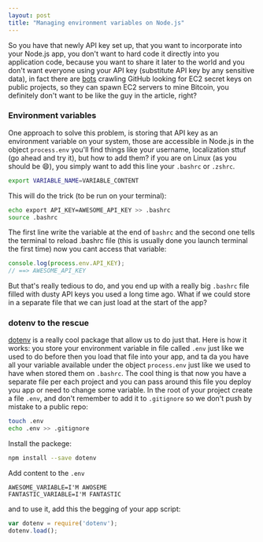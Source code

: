 ```yaml
---
layout: post
title: "Managing environment variables on Node.js"
---
```


So you have that newly API key set up, that you want to incorporate into your Node.js app, you don't want to hard code it directly into you  application code, because you want to share it later to the world and you don't want everyone using your API key (substitute API key by any sensitive data), in fact there are [bots](http://www.devfactor.net/2014/12/30/2375-amazon-mistake/) crawling GitHub looking for EC2 secret keys on public projects, so they can spawn EC2 servers to mine Bitcoin, you definitely don't want to be like the guy in the article, right?

### Environment variables
One approach to solve this problem, is storing that API key as an environment variable on your system, those are accessible in Node.js  in the object ```process.env``` you'll find things like your username, localization sttuf (go ahead and try it), but how to add them? if you are on Linux (as you should be :smile:), you simply want to add this line your ```.bashrc``` or ```.zshrc```.

```sh
export VARIABLE_NAME=VARIABLE_CONTENT
```

This will do the trick (to be run on your terminal):

```sh
echo export API_KEY=AWESOME_API_KEY >> .bashrc
source .bashrc
```

The first line write the variable at the end of ```bashrc``` and the second one tells the terminal to reload .bashrc file (this is usually done you launch terminal the first time)
now you cant access that variable:

```js
console.log(process.env.API_KEY);
// ==> AWESOME_API_KEY
```
But that's really tedious to do, and you end up with a really big ```.bashrc``` file filled with dusty API keys you used a long time ago. What if we could store in a separate file that we can just load at the start of the app?

### dotenv to the rescue
[dotenv](https://github.com/motdotla/dotenv) is a really cool package that allow us to do just that. Here is how it works: you store your environment variable in file called ```.env``` just like we used to do before then you load that file into your app, and ta da you have all your variable available under the object ```process.env``` just like we used to have when stored them on ```.bashrc```. The cool thing is that now you have a separate file per each project and you can pass around this file you deploy you app or need to change some variable.
In the root of your project create a file ```.env```, and don't remember to add it to ```.gitignore``` so we don't push by mistake to a public repo:

```sh
touch .env
echo .env >> .gitignore
```

Install the packege:

```sh
npm install --save dotenv
```
Add content to the `.env`

```
AWESOME_VARIABLE=I'M AWOSEME
FANTASTIC_VARIABLE=I'M FANTASTIC
```

and to use it, add this the begging of your app script:

```js
var dotenv = require('dotenv');
dotenv.load();
```
